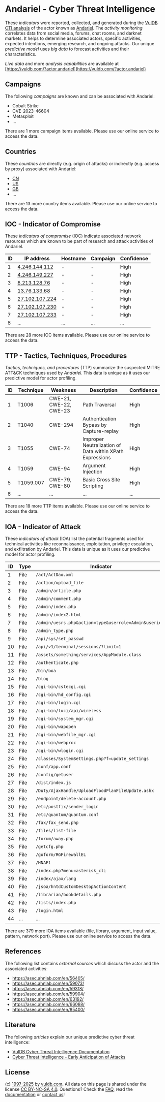 # Andariel - Cyber Threat Intelligence

These _indicators_ were reported, collected, and generated during the [VulDB CTI analysis](https://vuldb.com/?kb.cti) of the actor known as [Andariel](https://vuldb.com/?actor.andariel). The _activity monitoring_ correlates data from social media, forums, chat rooms, and darknet markets. It helps to determine associated actors, specific activities, expected intentions, emerging research, and ongoing attacks. Our unique _predictive model_ uses _big data_ to forecast activities and their characteristics.

_Live data_ and more _analysis capabilities_ are available at [https://vuldb.com/?actor.andariel](https://vuldb.com/?actor.andariel)

## Campaigns

The following _campaigns_ are known and can be associated with Andariel:

* Cobalt Strike
* CVE-2023-46604
* Metasploit
* ...

There are 1 more campaign items available. Please use our online service to access the data.

## Countries

These _countries_ are directly (e.g. origin of attacks) or indirectly (e.g. access by proxy) associated with Andariel:

* [CN](https://vuldb.com/?country.cn)
* [US](https://vuldb.com/?country.us)
* [GB](https://vuldb.com/?country.gb)
* ...

There are 13 more country items available. Please use our online service to access the data.

## IOC - Indicator of Compromise

These _indicators of compromise_ (IOC) indicate associated network resources which are known to be part of research and attack activities of Andariel.

ID | IP address | Hostname | Campaign | Confidence
-- | ---------- | -------- | -------- | ----------
1 | [4.246.144.112](https://vuldb.com/?ip.4.246.144.112) | - | - | High
2 | [4.246.149.227](https://vuldb.com/?ip.4.246.149.227) | - | - | High
3 | [8.213.128.76](https://vuldb.com/?ip.8.213.128.76) | - | - | High
4 | [13.76.133.68](https://vuldb.com/?ip.13.76.133.68) | - | - | High
5 | [27.102.107.224](https://vuldb.com/?ip.27.102.107.224) | - | - | High
6 | [27.102.107.230](https://vuldb.com/?ip.27.102.107.230) | - | - | High
7 | [27.102.107.233](https://vuldb.com/?ip.27.102.107.233) | - | - | High
8 | ... | ... | ... | ...

There are 28 more IOC items available. Please use our online service to access the data.

## TTP - Tactics, Techniques, Procedures

_Tactics, techniques, and procedures_ (TTP) summarize the suspected MITRE ATT&CK techniques used by _Andariel_. This data is unique as it uses our predictive model for actor profiling.

ID | Technique | Weakness | Description | Confidence
-- | --------- | -------- | ----------- | ----------
1 | T1006 | CWE-21, CWE-22, CWE-23 | Path Traversal | High
2 | T1040 | CWE-294 | Authentication Bypass by Capture-replay | High
3 | T1055 | CWE-74 | Improper Neutralization of Data within XPath Expressions | High
4 | T1059 | CWE-94 | Argument Injection | High
5 | T1059.007 | CWE-79, CWE-80 | Basic Cross Site Scripting | High
6 | ... | ... | ... | ...

There are 18 more TTP items available. Please use our online service to access the data.

## IOA - Indicator of Attack

These _indicators of attack_ (IOA) list the potential fragments used for technical activities like reconnaissance, exploitation, privilege escalation, and exfiltration by Andariel. This data is unique as it uses our predictive model for actor profiling.

ID | Type | Indicator | Confidence
-- | ---- | --------- | ----------
1 | File | `/act/ActDao.xml` | High
2 | File | `/action/upload_file` | High
3 | File | `/admin/article.php` | High
4 | File | `/admin/comment.php` | High
5 | File | `/admin/index.php` | High
6 | File | `/admin/index2.html` | High
7 | File | `/admin/uesrs.php&action=type&userrole=Admin&userid=3` | High
8 | File | `/admin_type.php` | High
9 | File | `/api/sys/set_passwd` | High
10 | File | `/api/v1/terminal/sessions/?limit=1` | High
11 | File | `/assets/something/services/AppModule.class` | High
12 | File | `/authenticate.php` | High
13 | File | `/bin/boa` | Medium
14 | File | `/blog` | Low
15 | File | `/cgi-bin/cstecgi.cgi` | High
16 | File | `/cgi-bin/hd_config.cgi` | High
17 | File | `/cgi-bin/login.cgi` | High
18 | File | `/cgi-bin/luci/api/wireless` | High
19 | File | `/cgi-bin/system_mgr.cgi` | High
20 | File | `/cgi-bin/wapopen` | High
21 | File | `/cgi-bin/webfile_mgr.cgi` | High
22 | File | `/cgi-bin/webproc` | High
23 | File | `/cgi-bin/wlogin.cgi` | High
24 | File | `/classes/SystemSettings.php?f=update_settings` | High
25 | File | `/conf/app.conf` | High
26 | File | `/config/getuser` | High
27 | File | `/dist/index.js` | High
28 | File | `/Duty/AjaxHandle/UploadFloodPlanFileUpdate.ashx` | High
29 | File | `/endpoint/delete-account.php` | High
30 | File | `/etc/postfix/sender_login` | High
31 | File | `/etc/quantum/quantum.conf` | High
32 | File | `/fax/fax_send.php` | High
33 | File | `/files/list-file` | High
34 | File | `/forum/away.php` | High
35 | File | `/getcfg.php` | Medium
36 | File | `/goform/RGFirewallEL` | High
37 | File | `/HNAP1` | Low
38 | File | `/index.php?menu=asterisk_cli` | High
39 | File | `/index/ajax/lang` | High
40 | File | `/jsoa/hntdCustomDesktopActionContent` | High
41 | File | `/librarian/bookdetails.php` | High
42 | File | `/lists/index.php` | High
43 | File | `/login.html` | Medium
44 | ... | ... | ...

There are 379 more IOA items available (file, library, argument, input value, pattern, network port). Please use our online service to access the data.

## References

The following list contains _external sources_ which discuss the actor and the associated activities:

* https://asec.ahnlab.com/en/56405/
* https://asec.ahnlab.com/en/59073/
* https://asec.ahnlab.com/en/59318/
* https://asec.ahnlab.com/en/59904/
* https://asec.ahnlab.com/en/63192/
* https://asec.ahnlab.com/en/66088/
* https://asec.ahnlab.com/en/85400/

## Literature

The following _articles_ explain our unique predictive cyber threat intelligence:

* [VulDB Cyber Threat Intelligence Documentation](https://vuldb.com/?kb.cti)
* [Cyber Threat Intelligence - Early Anticipation of Attacks](https://www.scip.ch/en/?labs.20201022)

## License

(c) [1997-2025](https://vuldb.com/?kb.changelog) by [vuldb.com](https://vuldb.com/?kb.about). All data on this page is shared under the license [CC BY-NC-SA 4.0](https://creativecommons.org/licenses/by-nc-sa/4.0/). Questions? Check the [FAQ](https://vuldb.com/?kb.faq), read the [documentation](https://vuldb.com/?kb) or [contact us](https://vuldb.com/?contact)!
